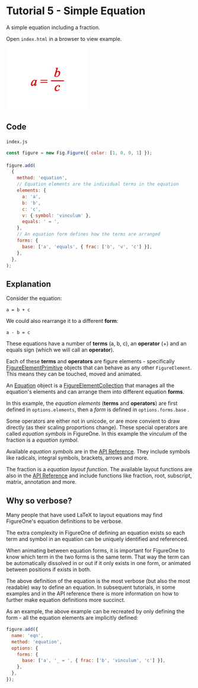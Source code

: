 # Tutorial 5 - Simple Equation

A simple equation including a fraction.

Open `index.html` in a browser to view example.

![](example.png)

## Code
`index.js`
```js
const figure = new Fig.Figure({ color: [1, 0, 0, 1] });

figure.add(
  {
    method: 'equation',
    // Equation elements are the individual terms in the equation
    elements: {
      a: 'a',
      b: 'b',
      c: 'c',
      v: { symbol: 'vinculum' },
      equals: ' = ',
    },
    // An equation form defines how the terms are arranged
    forms: {
      base: ['a', 'equals', { frac: ['b', 'v', 'c'] }],
    },
  },
);


```

## Explanation

Consider the equation:

```
a = b + c
```

We could also rearrange it to a different **form**:

```
a - b = c
```

These equations have a number of **terms** (a, b, c), an **operator** (+) and an equals sign (which we will call an **operator**).

Each of these **terms** and **operators** are figure elements - specifically [FigureElementPrimitive](https://airladon.github.io/FigureOne/api/#figureelementprimitive) objects that can behave as any other `FigureElement`. This means they can be touched, moved and animated.

An [Equation](https://airladon.github.io/FigureOne/api/#equation) object is a [FigureElementCollection](https://airladon.github.io/FigureOne/api/#figureelementcollection) that manages all the equation's elements and can arrange them into different equation **forms**.

In this example, the *equation elements* (**terms** and **operators**) are first defined in `options.elements`, then a *form* is defined in `options.forms.base` .

Some operators are either not in unicode, or are more convient to draw directly (as their scaling proportions change). These special operators are called *equation symbols* in FigureOne. In this example the *vinculum* of the fraction is a *equation symbol*.

Available *equation symbols* are in the [API Reference](https://airladon.github.io/FigureOne/api/#equation-symbols). They include symbols like radicals, integral symbols, brackets, arrows and more.

The fraction is a *equation layout function*. The available layout functions are also in the [API Reference](https://airladon.github.io/FigureOne/api/#equation-layout) and include functions like fraction, root, subscript, matrix, annotation and more.

## Why so verbose?

Many people that have used LaTeX to layout equations may find FigureOne's equation definitions to be verbose.

The extra complexity in FigureOne of defining an equation exists so each term and symbol in an equation can be uniquely identified and referenced.

When animating between equation forms, it is important for FigureOne to know which term in the two forms is the same term. That way the term can be automatically dissolved in or out if it only exists in one form, or animated between positions if exists in both.


The above definition of the equation is the most verbose (but also the most readable) way to define an equation. In subsequent tutorials, in some examples and in the API reference there is more information on how to further make equation definitions more succinct.

As an example, the above example can be recreated by only defining the form - all the equation elements are implicitly defined:

```js
figure.add({
  name: 'eqn',
  method: 'equation',
  options: {
    forms: {
      base: ['a', '_ = ', { frac: ['b', 'vinculum', 'c'] }],
    },
  },
});
```
